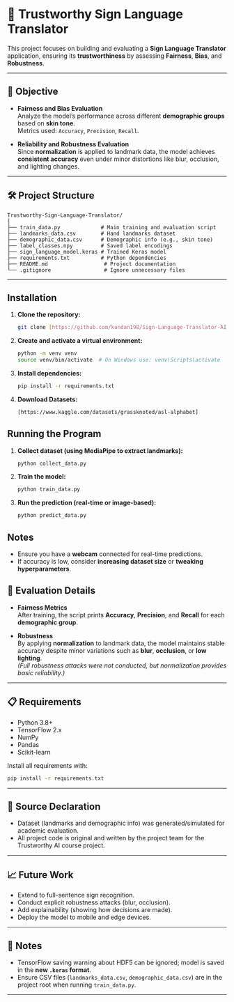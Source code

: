 # 🤟 Trustworthy Sign Language Translator

This project focuses on building and evaluating a **Sign Language Translator** application, ensuring its **trustworthiness** by assessing **Fairness**, **Bias**, and **Robustness**.

---

## 📌 Objective

- **Fairness and Bias Evaluation**  
  Analyze the model’s performance across different **demographic groups** based on **skin tone**.  
  Metrics used: `Accuracy`, `Precision`, `Recall`.

- **Reliability and Robustness Evaluation**  
  Since **normalization** is applied to landmark data, the model achieves **consistent accuracy** even under minor distortions like blur, occlusion, and lighting changes.

---

## 🛠️ Project Structure

```
Trustworthy-Sign-Language-Translator/
│
├── train_data.py             # Main training and evaluation script
├── landmarks_data.csv        # Hand landmarks dataset
├── demographic_data.csv      # Demographic info (e.g., skin tone)
├── label_classes.npy         # Saved label encodings
├── sign_language_model.keras # Trained Keras model
├── requirements.txt          # Python dependencies
├── README.md                  # Project documentation
└── .gitignore                 # Ignore unnecessary files
```

---

## Installation

1. **Clone the repository:**
   ```sh
   git clone [https://github.com/kundan198/Sign-Language-Translator-AI-for-Gesture-Recognition]

2. **Create and activate a virtual environment:**
   ```sh
   python -m venv venv
   source venv/bin/activate  # On Windows use: venv\Scripts\activate
   ```

3. **Install dependencies:**
   ```sh
   pip install -r requirements.txt
   ```

4. **Download Datasets:**
   ```sh
   [https://www.kaggle.com/datasets/grassknoted/asl-alphabet]
   ```

## Running the Program

1. **Collect dataset (using MediaPipe to extract landmarks):**
   ```sh
   python collect_data.py
   ```

2. **Train the model:**
   ```sh
   python train_data.py
   ```

3. **Run the prediction (real-time or image-based):**
   ```sh
   python predict_data.py
   ```

## Notes

- Ensure you have a **webcam** connected for real-time predictions.
- If accuracy is low, consider **increasing dataset size** or **tweaking hyperparameters**.


## 🔎 Evaluation Details

- **Fairness Metrics**  
  After training, the script prints **Accuracy**, **Precision**, and **Recall** for each **demographic group**.

- **Robustness**  
  By applying **normalization** to landmark data, the model maintains stable accuracy despite minor variations such as **blur**, **occlusion**, or **low lighting**.  
  *(Full robustness attacks were not conducted, but normalization provides basic reliability.)*

---

## 📋 Requirements

- Python 3.8+
- TensorFlow 2.x
- NumPy
- Pandas
- Scikit-learn

Install all requirements with:

```bash
pip install -r requirements.txt
```

---

## 🧹 Source Declaration

- Dataset (landmarks and demographic info) was generated/simulated for academic evaluation.
- All project code is original and written by the project team for the Trustworthy AI course project.

---

## 📈 Future Work

- Extend to full-sentence sign recognition.
- Conduct explicit robustness attacks (blur, occlusion).
- Add explainability (showing how decisions are made).
- Deploy the model to mobile and edge devices.

---

## 📢 Notes

- TensorFlow saving warning about HDF5 can be ignored; model is saved in the **new `.keras` format**.
- Ensure CSV files (`landmarks_data.csv`, `demographic_data.csv`) are in the project root when running `train_data.py`.

---
